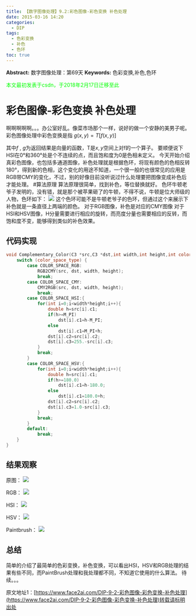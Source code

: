 ```yaml
---
title: 【数字图像处理】9.2:彩色图像-彩色变换 补色处理
date: 2015-03-16 14:20
categories:
  - DIP
tags:
  - 色彩变换
  - 补色
  - 色环
toc: true
---
```

**Abstract:** 数字图像处理：第69天
**Keywords:** 色彩变换,补色,色环
<!--more-->
<font color="00FF00">本文最初发表于csdn，于2018年2月17日迁移至此</font>
# 彩色图像-彩色变换 补色处理
啊啊啊啊啊。。。办公室好乱。像菜市场那个一样，说好的做一个安静的美男子呢。
彩色图像处理中彩色变换是指
$g(x,y)=T[f(x,y)]$

其中$f$ , $g$为返回结果是向量的函数，T是$x,y$空间上对f的一个算子。
要顺便说下HSI在0°和360°处是个不连续的点，而且饱和度为0是色相未定义。
今天开始介绍真彩色图像，也包括多通道图像，补色处理就是根据色环，将现有颜色的色相反转180°，得到新的色相，这个变化的用途不知道，一个很一般的也很常见的应用是RGB带CMY的变化，不过，别的好像目前没听说过什么处理要把图像变成补色后才能处理。
#算法原理
算法原理很简单，找到补色，等位替换就好。
色环牛顿老爷子发明的，没有错，就是那个被苹果砸了的牛顿，不得不说，牛顿是位大师级的人物，色环如下：
![](https://tony4ai-1251394096.cos.ap-hongkong.myqcloud.com/blog_images/DIP-9-2-彩色图像-彩色变换-补色处理/20150316141306249)
这个色环可能不是牛顿老爷子的色环，但通过这个来展示下补色就是一条直径上两端的颜色。
对于RGB图像，补色是对应的CMY图像
对于HSI和HSV图像，H分量需要进行相应的旋转，而亮度分量也需要相应的反转，而饱和度不变，能够得到类似的补色效果。
## 代码实现
```c++
void Complementary_Color(C3 *src,C3 *dst,int width,int height,int color_space_type){
    switch (color_space_type) {
        case COLOR_SPACE_RGB:
            RGB2CMY(src, dst, width, height);
            break;
        case COLOR_SPACE_CMY:
            CMY2RGB(src, dst, width, height);
            break;
        case COLOR_SPACE_HSI:{
            for(int i=0;i<width*height;i++){
                double h=src[i].c1;
                if(h>=M_PI)
                    dst[i].c1=h-M_PI;
                else
                    dst[i].c1=M_PI+h;
                dst[i].c2=src[i].c2;
                dst[i].c3=255.-src[i].c3;
            }
            break;
        }
        case COLOR_SPACE_HSV:{
            for(int i=0;i<width*height;i++){
                double h=src[i].c1;
                if(h>=180.0)
                    dst[i].c1=h-180.0;
                else
                    dst[i].c1=180.0+h;
                dst[i].c2=src[i].c2;
                dst[i].c3=1.0-src[i].c3;
            }
            break;
        }
        default:
            break;
    }
}
```
## 结果观察
原图：
![](https://tony4ai-1251394096.cos.ap-hongkong.myqcloud.com/blog_images/DIP-9-2-彩色图像-彩色变换-补色处理/20150316141655788.png)

RGB：
![](https://tony4ai-1251394096.cos.ap-hongkong.myqcloud.com/blog_images/DIP-9-2-彩色图像-彩色变换-补色处理/20150316141713478.jpeg)

HSI：
![](https://tony4ai-1251394096.cos.ap-hongkong.myqcloud.com/blog_images/DIP-9-2-彩色图像-彩色变换-补色处理/20150316141731293.jpeg)

HSV：
![](https://tony4ai-1251394096.cos.ap-hongkong.myqcloud.com/blog_images/DIP-9-2-彩色图像-彩色变换-补色处理/20150316141750513.jpeg)

Paintbrush：
![](https://tony4ai-1251394096.cos.ap-hongkong.myqcloud.com/blog_images/DIP-9-2-彩色图像-彩色变换-补色处理/20150316141818795.jpeg)
## 总结
简单的介绍了最简单的色彩变换，补色变换，可以看出HSI，HSV和RGB处理的结果有些不同，而PaintBrush处理和我处理都不同，不知道它使用的什么算法。
待续。。。





原文地址1：[https://www.face2ai.com/DIP-9-2-彩色图像-彩色变换-补色处理](https://www.face2ai.com/DIP-9-2-彩色图像-彩色变换-补色处理)转载请标明出处

